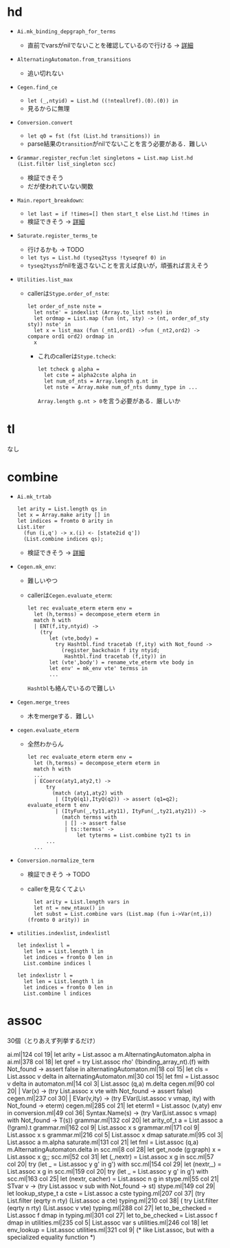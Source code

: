 
hd
===============================================================================

+ `Ai.mk_binding_depgraph_for_terms`

    + 直前でvarsがnilでないことを確認しているので行ける → [詳細](../likely_to_be_verified.md#aimk_binding_depgraph_for_terms)

+ `AlternatingAutomaton.from_transitions`

    + 追い切れない

+ `Cegen.find_ce`
    + `let (_,ntyid) = List.hd ((!nteallref).(0).(0)) in`
    + 見るからに無理

+ `Conversion.convert`

    + `let q0 = fst (fst (List.hd transitions)) in`
    + parse結果の`transition`がnilでないことを言う必要がある．難しい

+ `Grammar.register_recfun` :`let singletons = List.map List.hd (List.filter list_singleton scc)`

    + 検証できそう
    + だが使われていない関数

+ `Main.report_breakdown`:
    + `let last = if !times=[] then start_t else List.hd !times in`
    + 検証できそう → [詳細](../likely_to_be_verified.md#mainreport_breakdown)

+ `Saturate.register_terms_te`

    + 行けるかも → TODO
    + `let tys = List.hd (tyseq2tyss !tyseqref 0) in`
    + `tyseq2tyss`がnilを返さないことを言えば良いが，頑張れば言えそう

+ `Utilities.list_max`

    + callerは`Stype.order_of_nste`:

        ```
        let order_of_nste nste =
          let nste' = indexlist (Array.to_list nste) in
          let ordmap = List.map (fun (nt, sty) -> (nt, order_of_sty sty)) nste' in
          let x = list_max (fun (_nt1,ord1) ->fun (_nt2,ord2) -> compare ord1 ord2) ordmap in
          x
        ```

        + これのcallerは`Stype.tcheck`:

            ```
            let tcheck g alpha =
              let cste = alpha2cste alpha in
              let num_of_nts = Array.length g.nt in
              let nste = Array.make num_of_nts dummy_type in ...
            ```

          `Array.length g.nt > 0`を言う必要がある．厳しいか

tl
==

なし

combine
=======

+ `Ai.mk_trtab`

    ```
    let arity = List.length qs in
    let x = Array.make arity [] in
    let indices = fromto 0 arity in
    List.iter
      (fun (i,q') -> x.(i) <- [state2id q'])
      (List.combine indices qs);
    ```

    + 検証できそう → [詳細](../likely_to_be_verified.md#aimk_trtab)

+ `Cegen.mk_env`:
    + 難しいやつ
    + callerは`Cegen.evaluate_eterm`:

        ```
        let rec evaluate_eterm eterm env =
          let (h,termss) = decompose_eterm eterm in
          match h with
          | ENT(f,ity,ntyid) ->
            (try
               let (vte,body) =
                 try Hashtbl.find tracetab (f,ity) with Not_found ->
                   (register_backchain f ity ntyid;
                    Hashtbl.find tracetab (f,ity)) in
               let (vte',body') = rename_vte_eterm vte body in
               let env' = mk_env vte' termss in
               ...
        ```

      `Hashtbl`も絡んでいるので難しい

+ `Cegen.merge_trees`

    + 木をmergeする．難しい

+ `cegen.evaluate_eterm`

    + 全然わからん

      ```
      let rec evaluate_eterm eterm env =
        let (h,termss) = decompose_eterm eterm in
        match h with
        ...
        | ECoerce(aty1,aty2,t) ->
            try
              (match (aty1,aty2) with
               | (ItyQ(q1),ItyQ(q2)) -> assert (q1=q2); evaluate_eterm t env
               | (ItyFun(_,ty11,aty11), ItyFun(_,ty21,aty21)) ->
                 (match termss with
                  | [] -> assert false
                  | ts::termss' ->
                      let tyterms = List.combine ty21 ts in
            ...
        ...
      ```

+ `Conversion.normalize_term`

    + 検証できそう → TODO
    + callerを見なくてよい

      ```
        let arity = List.length vars in
        let nt = new_ntaux() in
        let subst = List.combine vars (List.map (fun i->Var(nt,i)) (fromto 0 arity)) in
      ```

+ `utilities.indexlist`, `indexlistl`

    ```
    let indexlist l =
      let len = List.length l in
      let indices = fromto 0 len in
      List.combine indices l

    let indexlistr l =
      let len = List.length l in
      let indices = fromto 0 len in
      List.combine l indices
    ```


assoc
=====

30個（とりあえず列挙するだけ）

ai.ml|124 col 19| let arity = List.assoc a m.AlternatingAutomaton.alpha in
ai.ml|378 col 18| let qref = try List.assoc rho' (!binding_array_nt).(f) with Not_found -> assert false in
alternatingAutomaton.ml|18 col 15| let cls = List.assoc v delta in
alternatingAutomaton.ml|30 col 15| let fml = List.assoc v delta in
automaton.ml|14 col 3| List.assoc (q,a) m.delta
cegen.ml|90 col 20| | Var(x) -> (try List.assoc x vte with Not_found -> assert false)
cegen.ml|237 col 30| | EVar(v,ity) -> (try EVar(List.assoc v vmap, ity) with Not_found -> eterm)
cegen.ml|285 col 21| let eterm1 = List.assoc (v,aty) env in
conversion.ml|49 col 36| Syntax.Name(s) -> (try Var(List.assoc s vmap) with Not_found -> T(s))
grammar.ml|132 col 20| let arity_of_t a = List.assoc a (!gram).t
grammar.ml|162 col 9| List.assoc x s
grammar.ml|171 col 9| List.assoc x s
grammar.ml|216 col 5| List.assoc x dmap
saturate.ml|95 col 3| List.assoc a m.alpha
saturate.ml|131 col 21| let fml = List.assoc (q,a) m.AlternatingAutomaton.delta in
scc.ml|8 col 28| let get_node (g:graph) x = List.assoc x g;;
scc.ml|52 col 31| let (_,_,nextr) = List.assoc x g in
scc.ml|57 col 20| try (let _ = List.assoc y g' in g') with
scc.ml|154 col 29| let (nextr,_) = List.assoc x g in
scc.ml|159 col 20| try (let _ = List.assoc y g' in g') with
scc.ml|163 col 25| let (nextr, cacher) = List.assoc n g in
stype.ml|55 col 21| STvar v -> (try List.assoc v sub with Not_found -> st)
stype.ml|149 col 29| let lookup_stype_t a cste = List.assoc a cste
typing.ml|207 col 37| (try List.filter (eqrty n rty) (List.assoc a cte)
typing.ml|210 col 38| ( try List.filter (eqrty n rty) (List.assoc v vte)
typing.ml|288 col 27| let to_be_checked = List.assoc f dmap in
typing.ml|301 col 27| let to_be_checked = List.assoc f dmap in
utilities.ml|235 col 5| List.assoc var s
utilities.ml|246 col 18| let env_lookup = List.assoc
utilities.ml|321 col 9| (* like List.assoc, but with a specialized equality function *)

